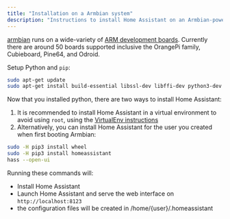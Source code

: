 ```yaml
---
title: "Installation on a Armbian system"
description: "Instructions to install Home Assistant on an Armbian-powered systems."
---
```


[armbian](https://www.armbian.com) runs on a wide-variety of [ARM development boards](https://www.armbian.com/download/). Currently there are around 50 boards supported inclusive the OrangePi family, Cubieboard, Pine64, and Odroid.

Setup Python and `pip`:

```bash
sudo apt-get update
sudo apt-get install build-essential libssl-dev libffi-dev python3-dev python3-pip
```

Now that you installed python, there are two ways to install Home Assistant:
1. It is recommended to install Home Assistant in a virtual environment to avoid using `root`, using the [VirtualEnv instructions](/docs/installation/virtualenv/)
2. Alternatively, you can install Home Assistant for the user you created when first booting Armbian:

```bash
sudo -H pip3 install wheel
sudo -H pip3 install homeassistant
hass --open-ui
```

Running these commands will:

 - Install Home Assistant
 - Launch Home Assistant and serve the web interface on `http://localhost:8123`
 - the configuration files will be created in /home/{user}/.homeassistant
 
 

